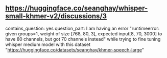 ## https://huggingface.co/seanghay/whisper-small-khmer-v2/discussions/3

contains_question: yes
question_part: I am having an error "runtimeerror: given groups=1, weight of size [768, 80, 3], expected input[8, 70, 3000] to have 80 channels, but got 70 channels instead" while trying to fine tuning whisper medium model with this dataset "https://huggingface.co/datasets/seanghay/khmer-speech-large"